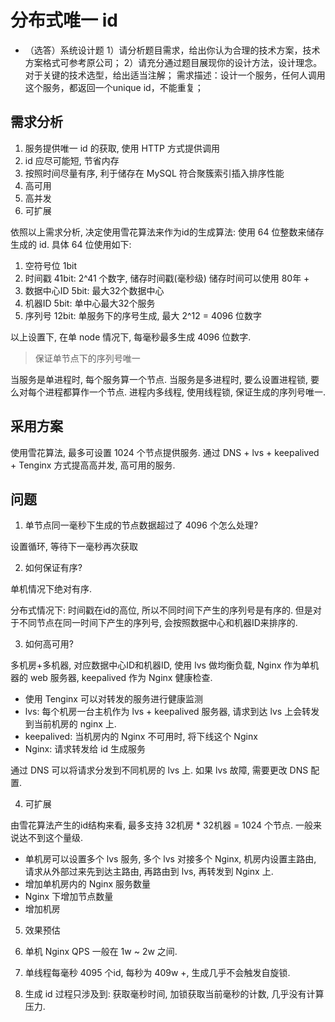 # 分布式唯一 id

- （选答）系统设计题
1）请分析题⽬需求，给出你认为合理的技术⽅案，技术⽅案格式可参考原公司；
2）请充分通过题⽬展现你的设计⽅法，设计理念。对于关键的技术选型，给出适当注解；
需求描述：设计⼀个服务，任何⼈调⽤这个服务，都返回⼀个unique id，不能重复；

## 需求分析

1. 服务提供唯一 id 的获取, 使用 HTTP 方式提供调用
2. id 应尽可能短, 节省内存
3. 按照时间尽量有序, 利于储存在 MySQL 符合聚簇索引插入排序性能
4. 高可用
5. 高并发
6. 可扩展

依照以上需求分析, 决定使用雪花算法来作为id的生成算法: 使用 64 位整数来储存生成的 id. 具体 64 位使用如下:

1. 空符号位 1bit
2. 时间戳 41bit: 2^41 个数字, 储存时间戳(毫秒级) 储存时间可以使用 80年 +
3. 数据中心ID 5bit: 最大32个数据中心
4. 机器ID 5bit: 单中心最大32个服务
5. 序列号 12bit: 单服务下的序号生成, 最大 2^12 = 4096 位数字

以上设置下, 在单 node 情况下,  每毫秒最多生成 4096 位数字.

> 保证单节点下的序列号唯一

当服务是单进程时, 每个服务算一个节点.
当服务是多进程时, 要么设置进程锁, 要么对每个进程都算作一个节点.
进程内多线程, 使用线程锁, 保证生成的序列号唯一.

## 采用方案

使用雪花算法, 最多可设置 1024 个节点提供服务. 通过 DNS + lvs + keepalived + Tenginx 方式提高高并发, 高可用的服务.

## 问题

1. 单节点同一毫秒下生成的节点数据超过了 4096 个怎么处理?

设置循环, 等待下一毫秒再次获取

2. 如何保证有序?

单机情况下绝对有序.

分布式情况下: 时间戳在id的高位, 所以不同时间下产生的序列号是有序的. 但是对于不同节点在同一时间下产生的序列号, 会按照数据中心和机器ID来排序的.

3. 如何高可用?

多机房+多机器, 对应数据中心ID和机器ID, 使用 lvs 做均衡负载, Nginx 作为单机器的 web 服务器, keepalived 作为 Nginx 健康检查. 

- 使用 Tenginx 可以对转发的服务进行健康监测
- lvs: 每个机房一台主机作为 lvs + keepalived 服务器, 请求到达 lvs 上会转发到当前机房的 nginx 上.
- keepalived: 当机房内的 Nginx 不可用时, 将下线这个 Nginx
- Nginx: 请求转发给 id 生成服务

通过 DNS 可以将请求分发到不同机房的 lvs 上. 如果 lvs 故障, 需要更改 DNS 配置.

4. 可扩展

由雪花算法产生的id结构来看,  最多支持 32机房 * 32机器 = 1024 个节点. 一般来说达不到这个量级.

- 单机房可以设置多个 lvs 服务, 多个 lvs 对接多个 Nginx, 机房内设置主路由, 请求从外部过来先到达主路由, 再路由到 lvs, 再转发到 Nginx 上. 
- 增加单机房内的 Nginx 服务数量
- Nginx 下增加节点数量
- 增加机房

5. 效果预估

1. 单机 Nginx QPS 一般在 1w ~ 2w 之间.
2. 单线程每毫秒 4095 个id, 每秒为 409w +, 生成几乎不会触发自旋锁.
3. 生成 id 过程只涉及到: 获取毫秒时间, 加锁获取当前毫秒的计数, 几乎没有计算压力.